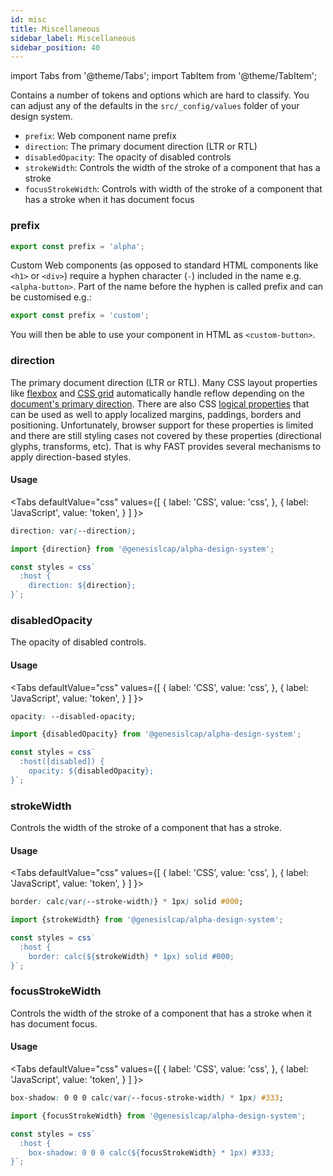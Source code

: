 ```yaml
---
id: misc
title: Miscellaneous
sidebar_label: Miscellaneous
sidebar_position: 40
---
```


import Tabs from '@theme/Tabs';
import TabItem from '@theme/TabItem';

Contains a number of tokens and options which are hard to classify. You can adjust any of the defaults in the `src/_config/values` folder of your design system.

* `prefix`: Web component name prefix
* `direction`: The primary document direction (LTR or RTL)
* `disabledOpacity`: The opacity of disabled controls
* `strokeWidth`: Controls the width of the stroke of a component that has a stroke
* `focusStrokeWidth`: Controls with width of the stroke of a component that has a stroke when it has document focus

### prefix

```ts
export const prefix = 'alpha';
```

Custom Web components (as opposed to standard HTML components like `<h1>` or `<div>`) require a hyphen character (`-`) included in the name e.g. `<alpha-button>`. Part of the name before the hyphen is called prefix and can be customised e.g.:

```ts
export const prefix = 'custom';
```

You will then be able to use your component in HTML as `<custom-button>`.

### direction

The primary document direction (LTR or RTL). Many CSS layout properties like [flexbox](https://developer.mozilla.org/en-US/docs/Web/CSS/CSS_Flexible_Box_Layout/Basic_Concepts_of_Flexbox) and [CSS grid](https://developer.mozilla.org/en-US/docs/Web/CSS/CSS_Grid_Layout/Basic_Concepts_of_Grid_Layout) automatically handle reflow depending on the [document's primary direction](https://www.w3.org/International/questions/qa-html-dir). There are also CSS [logical properties](https://developer.mozilla.org/en-US/docs/Web/CSS/CSS_Logical_Properties/Basic_concepts) that can be used as well to apply localized margins, paddings, borders and positioning. Unfortunately, browser support for these properties is limited and there are still styling cases not covered by these properties (directional glyphs, transforms, etc). That is why FAST provides several mechanisms to apply direction-based styles.

#### Usage

<Tabs
  defaultValue="css"
  values={[
    { label: 'CSS', value: 'css', },
    { label: 'JavaScript', value: 'token', }
  ]
}>
<TabItem value="css">

```css
direction: var(--direction);
```

</TabItem>
<TabItem value="token">

```ts
import {direction} from '@genesislcap/alpha-design-system';

const styles = css`
  :host {
    direction: ${direction};
}`;
```

</TabItem>
</Tabs>

### disabledOpacity

The opacity of disabled controls.

#### Usage

<Tabs
  defaultValue="css"
  values={[
    { label: 'CSS', value: 'css', },
    { label: 'JavaScript', value: 'token', }
  ]
}>
<TabItem value="css">

```css
opacity: --disabled-opacity;
```

</TabItem>
<TabItem value="token">

```ts
import {disabledOpacity} from '@genesislcap/alpha-design-system';

const styles = css`
  :host([disabled]) {
    opacity: ${disabledOpacity};
}`;
```

</TabItem>
</Tabs>


### strokeWidth

Controls the width of the stroke of a component that has a stroke.

#### Usage

<Tabs
  defaultValue="css"
  values={[
    { label: 'CSS', value: 'css', },
    { label: 'JavaScript', value: 'token', }
  ]
}>
<TabItem value="css">

```css
border: calc(var(--stroke-width)} * 1px) solid #000;
```

</TabItem>
<TabItem value="token">

```ts
import {strokeWidth} from '@genesislcap/alpha-design-system';

const styles = css`
  :host {
    border: calc(${strokeWidth} * 1px) solid #000;
}`;
```

</TabItem>
</Tabs>

### focusStrokeWidth

Controls the width of the stroke of a component that has a stroke when it has document focus.

#### Usage

<Tabs
  defaultValue="css"
  values={[
    { label: 'CSS', value: 'css', },
    { label: 'JavaScript', value: 'token', }
  ]
}>
<TabItem value="css">

```css
box-shadow: 0 0 0 calc(var(--focus-stroke-width) * 1px) #333;
```

</TabItem>
<TabItem value="token">

```ts
import {focusStrokeWidth} from '@genesislcap/alpha-design-system';

const styles = css`
  :host {
    box-shadow: 0 0 0 calc(${focusStrokeWidth} * 1px) #333;
}`;
```

</TabItem>
</Tabs>

